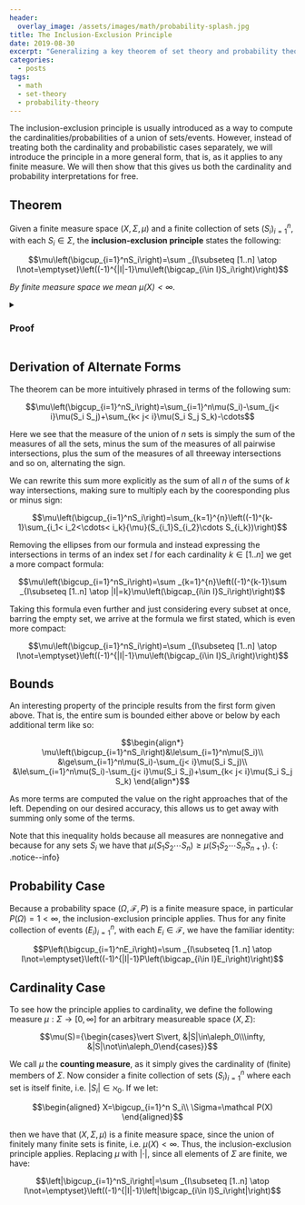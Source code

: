 ```yaml
---
header:
  overlay_image: /assets/images/math/probability-splash.jpg
title: The Inclusion-Exclusion Principle
date: 2019-08-30
excerpt: "Generalizing a key theorem of set theory and probability theory to measure theory."
categories:
  - posts
tags: 
  - math
  - set-theory
  - probability-theory
---
```


The inclusion-exclusion principle is usually introduced as a way to compute the cardinalities/probabilities of a union of sets/events. However, instead of treating both the cardinality and probabilistic cases separately, we will introduce the principle in a more general form, that is, as it applies to any finite measure. We will then show that this gives us both the cardinality and probability interpretations for free.

## Theorem
Given a finite measure space $(X,\Sigma,\mu)$ and a finite collection of sets $(S_i)_{i=1}^n$, with each $S_i\in\Sigma$, the **inclusion-exclusion principle** states the following:

$$\mu\left(\bigcup_{i=1}^nS_i\right)=\sum _{I\subseteq [1..n] \atop I\not=\emptyset}\left((-1)^{|I|-1}\mu\left(\bigcap_{i\in I}S_i\right)\right)$$

*By finite measure space we mean $\mu(X)\lt\infty$.*

<details class="bordered">
<summary><h3 class="inline">Proof</h3></summary>
<!-- http://aleph.math.louisville.edu/teaching/2009FA-681/notes-090901.pdf -->

We can prove the this via induction. We let $P(n)$ denote the following proposition for any positive integer $n$:

$$P(n)\equiv\mu\left(\bigcup_{i=1}^nS_i\right)=\sum _{I\subseteq [1..n] \atop I\not=\emptyset}\left((-1)^{|I|-1}\mu\left(\bigcap_{i\in I}S_i\right)\right)$$

$P(1)$ is trivial as it amounts to the following:

$$P(1)\equiv\mu(S_1)=\mu(S_1)$$

$P(2)$ is the familiar inclusion-exclusion identity:

$$P(2)\equiv \mu(S_1\cup S_2)=\mu(S_1)+\mu(S_2)-\mu(S_1S_2)$$

We can prove $P(2)$ by noting the following 3 statements:

$$\begin{align*}
S_1&=\underbrace{(S_1\setminus S_2)\cup (S_1S_2)}_{\text{Disjoint Sets}}\\
S_2&=\underbrace{(S_2\setminus S_1)\cup (S_1S_2)}_{\text{Disjoint Sets}}\\
S_1\cup S_2&=\underbrace{(S_1\setminus S_2)\cup (S_2\setminus S_1)\cup (S_1S_2)}_{\text{Disjoint Sets}}
\end{align*}$$

Recognizing that these are unions of disjoint sets, we can apply the additivity axiom of measure spaces giving us:

$$\begin{align*}
\mu(S_1)&=\mu(S_1\setminus S_2)+\mu(S_1S_2)\\
\mu(S_2)&=\mu(S_2\setminus S_1)+\mu(S_1S_2)\\
\mu(S_1\cup S_2)&=\mu(S_1\setminus S_2)+\mu(S_2\setminus S_1)+\mu(S_1S_2)
\end{align*}$$

Solving for $\mu(S_1\setminus S_2)$ and $\mu(S_2\setminus S_1)$ respectively and plugging them in to the last equation we arrive at:

$$\mu(S_1\cup S_2)=\mu(S_1)+\mu(S_2)-\mu(S_1S_2)\equiv P(2)$$

With $P(1)$ and $P(2)$ proved, all that's left is to prove $P(n+1)$ assuming the inductive hypothesis $P(n)$. We can do this via the following chain of equalities:

$$\begin{align*}
\mu\left(\bigcup_{i=1}^{n+1}S_i\right)&=\mu\left(\left(\bigcup_{i=1}^nS_i\right)\cup S_{n+1}\right)&\text{(def. of indexed $\cup$)}\\
&=\mu\left(\bigcup_{i=1}^nS_i\right)+\mu(S_{n+1})-\mu\left(\left(\bigcup_{i=1}^nS_i\right)\cap S_{n+1}\right)&\text{($P(2)$)}\\
&=\mu\left(\bigcup_{i=1}^nS_i\right)+\mu(S_{n+1})-\mu\left(\bigcup_{i=1}^n\left(S_i\cap S_{n+1}\right)\right)&\text{(distributivity of $\cap$)}\\
&=\sum _{I\subseteq [1..n] \atop I\not=\emptyset}\left((-1)^{|I|-1}\mu\left(\bigcap_{i\in I}S_i\right)\right)+\mu(S_{n+1})-\sum _{I\subseteq [1..n] \atop I\not=\emptyset}\left((-1)^{|I|-1}\mu\left(\bigcap_{i\in I}(S_i\cap S_{n+1})\right)\right)&\text{($P(n)$)}\\
&=\sum _{I\subseteq [1..n] \atop I\not=\emptyset}\left((-1)^{|I|-1}\mu\left(\bigcap_{i\in I}S_i\right)\right)+\mu(S_{n+1})-\sum _{I\subseteq [1..n] \atop I\not=\emptyset}\left((-1)^{|I|-1}\mu\left(\left(\bigcap_{i\in I}S_i\right)\cap S_{n+1}\right)\right)&\text{(distributivity of $\cap$)}\\
&=\sum _{I\subseteq [1..n] \atop I\not=\emptyset}\left((-1)^{|I|-1}\mu\left(\bigcap_{i\in I}S_i\right)\right)+\mu(S_{n+1})-\sum _{I\subseteq [1..n] \atop I\not=\emptyset}\left((-1)^{|I|-1}\mu\left(\bigcap_{i\in I\cup\{n+1\}}S_i\right)\right)&\text{(def. of indexed $\cap$)}\\
&=\sum _{I\subseteq [1..n] \atop I\not=\emptyset}\left((-1)^{|I|-1}\mu\left(\bigcap_{i\in I}S_i\right)\right)+\mu(S_{n+1})+\sum _{I\subseteq [1..n] \atop I\not=\emptyset}\left((-1)^{|I|}\mu\left(\bigcap_{i\in I\cup\{n+1\}}S_i\right)\right)&\text{(distribute $-1$)}\\
&=\sum _{I\subseteq [1..n] \atop I\not=\emptyset}\left((-1)^{|I|-1}\mu\left(\bigcap_{i\in I}S_i\right)\right)+\sum _{I\subseteq [1..n]}\left((-1)^{|I|}\mu\left(\bigcap_{i\in I\cup\{n+1\}}S_i\right)\right)&\text{(reindex to include $\mu(S_{n+1})$)}\\
&=\sum _{I\subseteq [1..n] \atop I\not=\emptyset}\left((-1)^{|I|-1}\mu\left(\bigcap_{i\in I}S_i\right)\right)+\sum _{I\subseteq [1..n+1]\atop {n+1\in I}}\left((-1)^{|I|-1}\mu\left(\bigcap_{i\in I}S_i\right)\right)&\text{(redefine $I$ to always have $n+1$)}\\
&=\sum _{I\subseteq [1..n+1] \atop I\not=\emptyset}\left((-1)^{|I|-1}\mu\left(\bigcap_{i\in I}S_i\right)\right)&\text{($P(n+1)$)}
\end{align*}$$

Note that in the third to last equality, letting $I=\varnothing$ in the right summand makes it equivalent to $\mu(S_{n+1})$.
<p></p>
Also note that in the second to last equality, we adjust the exponent of the $-1$ to account for the cardinality of $S$ being $1$ higher than before.
<p></p>
Finally, note that the last equality was valid because the index over the first term was mutually exclusive to that of the second since the second always includes $n+1$. Also note that their union indeed produces the desired $\mathcal P([1..n+1])\setminus\{\emptyset\}$ giving us a single index. Trust me... it works.

</details>

## Derivation of Alternate Forms
The theorem can be more intuitively phrased in terms of the following sum:

$$\mu\left(\bigcup_{i=1}^nS_i\right)=\sum_{i=1}^n\mu(S_i)-\sum_{j< i}\mu(S_i S_j)+\sum_{k< j< i}\mu(S_i S_j S_k)-\cdots$$

Here we see that the measure of the union of $n$ sets is simply the sum of the measures of all the sets, minus the sum of the measures of all pairwise intersections, plus the sum of the measures of all threeway intersections and so on, alternating the sign.

We can rewrite this sum more explicitly as the sum of all $n$ of the sums of $k$ way intersections, making sure to multiply each by the cooresponding plus or minus sign:

$$\mu\left(\bigcup_{i=1}^nS_i\right)=\sum_{k=1}^{n}\left((-1)^{k-1}\sum_{i_1< i_2<\cdots< i_k}{\mu}(S_{i_1}S_{i_2}\cdots S_{i_k})\right)$$

Removing the ellipses from our formula and instead expressing the intersections in terms of an index set $I$ for each cardinality $k\in[1..n]$ we get a more compact formula:

$$\mu\left(\bigcup_{i=1}^nS_i\right)=\sum _{k=1}^{n}\left((-1)^{k-1}\sum _{I\subseteq [1..n] \atop |I|=k}\mu\left(\bigcap_{i\in I}S_i\right)\right)$$

Taking this formula even further and just considering every subset at once, barring the empty set, we arrive at the formula we first stated, which is even more compact:

$$\mu\left(\bigcup_{i=1}^nS_i\right)=\sum _{I\subseteq [1..n] \atop I\not=\emptyset}\left((-1)^{|I|-1}\mu\left(\bigcap_{i\in I}S_i\right)\right)$$

## Bounds
An interesting property of the principle results from the first form given above. That is, the entire sum is bounded either above or below by each additional term like so:

$$\begin{align*}
\mu\left(\bigcup_{i=1}^nS_i\right)&\le\sum_{i=1}^n\mu(S_i)\\
&\ge\sum_{i=1}^n\mu(S_i)-\sum_{j< i}\mu(S_i S_j)\\
&\le\sum_{i=1}^n\mu(S_i)-\sum_{j< i}\mu(S_i S_j)+\sum_{k< j< i}\mu(S_i S_j S_k)
\end{align*}$$

As more terms are computed the value on the right approaches that of the left. Depending on our desired accuracy, this allows us to get away with summing only some of the terms.

Note that this inequality holds because all measures are nonnegative and because for any sets $S_i$ we have that $\mu(S_1S_2\cdots S_n)\ge\mu(S_1S_2\cdots S_nS_{n+1})$.
{: .notice--info}

<!-- https://en.wikipedia.org/wiki/Inclusion%E2%80%93exclusion_principle#Special_case -->

<!-- ## Intuition -->

## Probability Case
Because a probability space $(\Omega, \mathcal F, P)$ is a finite measure space, in particular $P(\Omega)=1<\infty$, the inclusion-exclusion principle applies. Thus for any finite collection of events $(E_i)_{i=1}^n$, with each $E_i\in\mathcal F$, we have the familiar identity:

$$P\left(\bigcup_{i=1}^nE_i\right)=\sum _{I\subseteq [1..n] \atop I\not=\emptyset}\left((-1)^{|I|-1}P\left(\bigcap_{i\in I}E_i\right)\right)$$

## Cardinality Case
To see how the principle applies to cardinality, we define the following measure $\mu:\Sigma\to[0,\infty]$ for an arbitrary measureable space $(X,\Sigma)$: 

$$\mu(S)={\begin{cases}\vert S\vert, &|S|\in\aleph_0\\\infty, &|S|\not\in\aleph_0\end{cases}}$$

<!-- $$\mu (S)={\begin{cases}\vert S\vert &{\text{if }}S{\text{ is finite}}\\+\infty &{\text{if }}S{\text{ is infinite}}\end{cases}}$$ -->

We call $\mu$ the **counting measure**, as it simply gives the cardinality of (finite) members of $\Sigma$. Now consider a finite collection of sets $(S_i)^n_{i=1}$ where each set is itself finite, i.e. $\vert S_i\rvert\in\aleph_0$. If we let:

$$\begin{aligned}
  X=\bigcup_{i=1}^n S_i\\
  \Sigma=\mathcal P(X)
\end{aligned}$$

then we have that $(X,\Sigma,\mu)$ is a finite measure space, since the union of finitely many finite sets is finite, i.e. $\mu(X)<\infty$. Thus, the inclusion-exclusion principle applies. Replacing $\mu$ with $\lvert\cdot\rvert$, since all elements of $\Sigma$ are finite, we have:

$$\left|\bigcup_{i=1}^nS_i\right|=\sum _{I\subseteq [1..n] \atop I\not=\emptyset}\left((-1)^{|I|-1}\left|\bigcap_{i\in I}S_i\right|\right)$$

<!-- ## Infinite Measures
https://ncatlab.org/nlab/show/inclusion-exclusion
http://homepages.math.uic.edu/~friedlan/inclexcl8.8.05.pdf -->
